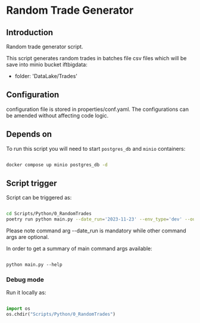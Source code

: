 # Random Trade Generator

## Introduction

Random trade generator script.

This script generates random trades in batches file csv files which will be save into minio bucket iftbigdata:

- folder: 'DataLake/Trades'

## Configuration

configuration file is stored in properties/conf.yaml. The configurations can be amended without affecting code logic.

## Depends on

To run this script you will need to start `postgres_db` and `minio` containers:

```bash

docker compose up minio postgres_db -d

```


## Script trigger

Script can be triggered as:

```bash

cd Scripts/Python/0_RandomTrades
poetry run python main.py --date_run='2023-11-23' --env_type='dev' --output_file='csv' --input_database='Postgres'

```

Please note command arg --date_run is mandatory while other command args are optional.

In order to get a summary of main command args available:

```

python main.py --help

```

### Debug mode

Run it locally as:

```python

import os
os.chdir("Scripts/Python/0_RandomTrades")

```


